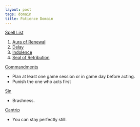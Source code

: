 ```yaml
---
layout: post
tags: domain
title: Patience Domain
---
```


<ins>Spell List</ins>
1. [Aura of Renewal](/2020/11/13/aura-of-renewal)
1. [Delay](/2020/11/13/delay)
1. [Indolence](/2020/11/13/indolence)
1. [Seal of Retribution](/2020/11/13/seal-of-retribution)

<ins>Commandments</ins>
- Plan at least one game session or in game day before acting.
- Punish the one who acts first

<ins>Sin</ins>
- Brashness.

<ins>Cantrip</ins>
- You can stay perfectly still.

